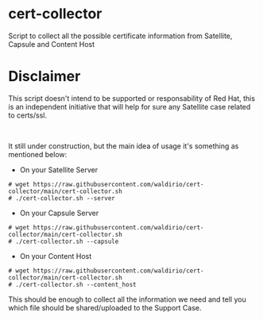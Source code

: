 # cert-collector
Script to collect all the possible certificate information from Satellite, Capsule and Content Host

# Disclaimer
This script doesn't intend to be supported or responsability of Red Hat, this is an independent initiative that will help for sure any Satellite case related to certs/ssl.

<br>

It still under construction, but the main idea of usage it's something as mentioned below:

- On your Satellite Server
```
# wget https://raw.githubusercontent.com/waldirio/cert-collector/main/cert-collector.sh
# ./cert-collector.sh --server
```
- On your Capsule Server
```
# wget https://raw.githubusercontent.com/waldirio/cert-collector/main/cert-collector.sh
# ./cert-collector.sh --capsule
```
- On your Content Host
```
# wget https://raw.githubusercontent.com/waldirio/cert-collector/main/cert-collector.sh
# ./cert-collector.sh --content_host
```

This should be enough to collect all the information we need and tell you which file should be shared/uploaded to the Support Case.